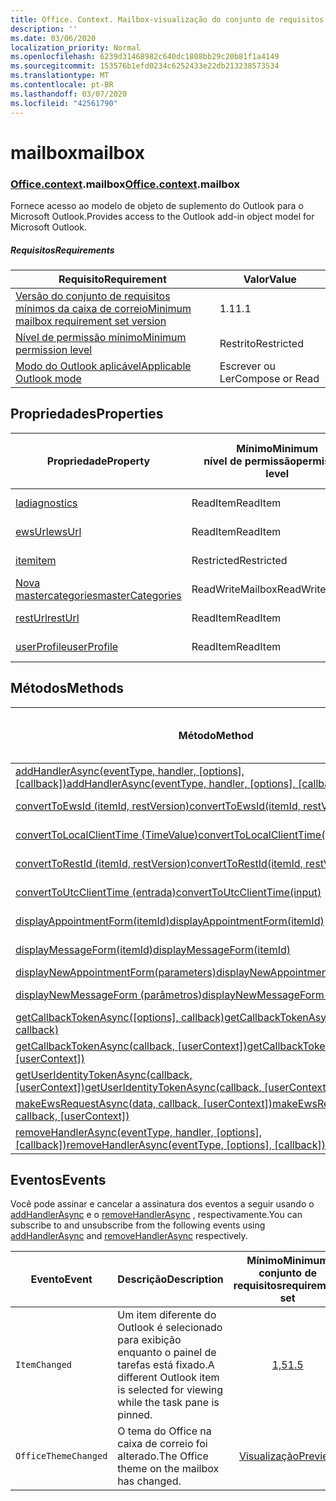 ```yaml
---
title: Office. Context. Mailbox-visualização do conjunto de requisitos
description: ''
ms.date: 03/06/2020
localization_priority: Normal
ms.openlocfilehash: 6239d31468982c640dc1808bb29c20b81f1a4149
ms.sourcegitcommit: 153576b1efd0234c6252433e22db213238573534
ms.translationtype: MT
ms.contentlocale: pt-BR
ms.lasthandoff: 03/07/2020
ms.locfileid: "42561790"
---
```

# <a name="mailbox"></a><span data-ttu-id="8b25d-102">mailbox</span><span class="sxs-lookup"><span data-stu-id="8b25d-102">mailbox</span></span>

### <a name="officecontextmailbox"></a><span data-ttu-id="8b25d-103">[Office](office.md)[.context](office.context.md).mailbox</span><span class="sxs-lookup"><span data-stu-id="8b25d-103">[Office](office.md)[.context](office.context.md).mailbox</span></span>

<span data-ttu-id="8b25d-104">Fornece acesso ao modelo de objeto de suplemento do Outlook para o Microsoft Outlook.</span><span class="sxs-lookup"><span data-stu-id="8b25d-104">Provides access to the Outlook add-in object model for Microsoft Outlook.</span></span>

##### <a name="requirements"></a><span data-ttu-id="8b25d-105">Requisitos</span><span class="sxs-lookup"><span data-stu-id="8b25d-105">Requirements</span></span>

|<span data-ttu-id="8b25d-106">Requisito</span><span class="sxs-lookup"><span data-stu-id="8b25d-106">Requirement</span></span>| <span data-ttu-id="8b25d-107">Valor</span><span class="sxs-lookup"><span data-stu-id="8b25d-107">Value</span></span>|
|---|---|
|[<span data-ttu-id="8b25d-108">Versão do conjunto de requisitos mínimos da caixa de correio</span><span class="sxs-lookup"><span data-stu-id="8b25d-108">Minimum mailbox requirement set version</span></span>](../../requirement-sets/outlook-api-requirement-sets.md)| <span data-ttu-id="8b25d-109">1.1</span><span class="sxs-lookup"><span data-stu-id="8b25d-109">1.1</span></span>|
|[<span data-ttu-id="8b25d-110">Nível de permissão mínimo</span><span class="sxs-lookup"><span data-stu-id="8b25d-110">Minimum permission level</span></span>](../../../outlook/understanding-outlook-add-in-permissions.md)| <span data-ttu-id="8b25d-111">Restrito</span><span class="sxs-lookup"><span data-stu-id="8b25d-111">Restricted</span></span>|
|[<span data-ttu-id="8b25d-112">Modo do Outlook aplicável</span><span class="sxs-lookup"><span data-stu-id="8b25d-112">Applicable Outlook mode</span></span>](../../../outlook/outlook-add-ins-overview.md#extension-points)| <span data-ttu-id="8b25d-113">Escrever ou Ler</span><span class="sxs-lookup"><span data-stu-id="8b25d-113">Compose or Read</span></span>|

## <a name="properties"></a><span data-ttu-id="8b25d-114">Propriedades</span><span class="sxs-lookup"><span data-stu-id="8b25d-114">Properties</span></span>

| <span data-ttu-id="8b25d-115">Propriedade</span><span class="sxs-lookup"><span data-stu-id="8b25d-115">Property</span></span> | <span data-ttu-id="8b25d-116">Mínimo</span><span class="sxs-lookup"><span data-stu-id="8b25d-116">Minimum</span></span><br><span data-ttu-id="8b25d-117">nível de permissão</span><span class="sxs-lookup"><span data-stu-id="8b25d-117">permission level</span></span> | <span data-ttu-id="8b25d-118">Modelos</span><span class="sxs-lookup"><span data-stu-id="8b25d-118">Modes</span></span> | <span data-ttu-id="8b25d-119">Tipo de retorno</span><span class="sxs-lookup"><span data-stu-id="8b25d-119">Return type</span></span> | <span data-ttu-id="8b25d-120">Mínimo</span><span class="sxs-lookup"><span data-stu-id="8b25d-120">Minimum</span></span><br><span data-ttu-id="8b25d-121">conjunto de requisitos</span><span class="sxs-lookup"><span data-stu-id="8b25d-121">requirement set</span></span> |
|---|---|---|---|:---:|
| [<span data-ttu-id="8b25d-122">la</span><span class="sxs-lookup"><span data-stu-id="8b25d-122">diagnostics</span></span>](/javascript/api/outlook/office.mailbox?view=outlook-js-preview#diagnostics) | <span data-ttu-id="8b25d-123">ReadItem</span><span class="sxs-lookup"><span data-stu-id="8b25d-123">ReadItem</span></span> | <span data-ttu-id="8b25d-124">Escrever</span><span class="sxs-lookup"><span data-stu-id="8b25d-124">Compose</span></span><br><span data-ttu-id="8b25d-125">Ler</span><span class="sxs-lookup"><span data-stu-id="8b25d-125">Read</span></span> | [<span data-ttu-id="8b25d-126">La</span><span class="sxs-lookup"><span data-stu-id="8b25d-126">Diagnostics</span></span>](/javascript/api/outlook/office.diagnostics?view=outlook-js-preview) | [<span data-ttu-id="8b25d-127">1.1</span><span class="sxs-lookup"><span data-stu-id="8b25d-127">1.1</span></span>](../requirement-set-1.1/outlook-requirement-set-1.1.md) |
| [<span data-ttu-id="8b25d-128">ewsUrl</span><span class="sxs-lookup"><span data-stu-id="8b25d-128">ewsUrl</span></span>](/javascript/api/outlook/office.mailbox?view=outlook-js-preview#ewsurl) | <span data-ttu-id="8b25d-129">ReadItem</span><span class="sxs-lookup"><span data-stu-id="8b25d-129">ReadItem</span></span> | <span data-ttu-id="8b25d-130">Escrever</span><span class="sxs-lookup"><span data-stu-id="8b25d-130">Compose</span></span><br><span data-ttu-id="8b25d-131">Ler</span><span class="sxs-lookup"><span data-stu-id="8b25d-131">Read</span></span> | <span data-ttu-id="8b25d-132">String</span><span class="sxs-lookup"><span data-stu-id="8b25d-132">String</span></span> | [<span data-ttu-id="8b25d-133">1.1</span><span class="sxs-lookup"><span data-stu-id="8b25d-133">1.1</span></span>](../requirement-set-1.1/outlook-requirement-set-1.1.md) |
| [<span data-ttu-id="8b25d-134">item</span><span class="sxs-lookup"><span data-stu-id="8b25d-134">item</span></span>](office.context.mailbox.item.md) | <span data-ttu-id="8b25d-135">Restricted</span><span class="sxs-lookup"><span data-stu-id="8b25d-135">Restricted</span></span> | <span data-ttu-id="8b25d-136">Escrever</span><span class="sxs-lookup"><span data-stu-id="8b25d-136">Compose</span></span><br><span data-ttu-id="8b25d-137">Ler</span><span class="sxs-lookup"><span data-stu-id="8b25d-137">Read</span></span> | [<span data-ttu-id="8b25d-138">Item</span><span class="sxs-lookup"><span data-stu-id="8b25d-138">Item</span></span>](/javascript/api/outlook/office.item?view=outlook-js-preview) | [<span data-ttu-id="8b25d-139">1.1</span><span class="sxs-lookup"><span data-stu-id="8b25d-139">1.1</span></span>](../requirement-set-1.1/outlook-requirement-set-1.1.md) |
| [<span data-ttu-id="8b25d-140">Nova mastercategories</span><span class="sxs-lookup"><span data-stu-id="8b25d-140">masterCategories</span></span>](/javascript/api/outlook/office.mailbox?view=outlook-js-preview#mastercategories) | <span data-ttu-id="8b25d-141">ReadWriteMailbox</span><span class="sxs-lookup"><span data-stu-id="8b25d-141">ReadWriteMailbox</span></span> | <span data-ttu-id="8b25d-142">Escrever</span><span class="sxs-lookup"><span data-stu-id="8b25d-142">Compose</span></span><br><span data-ttu-id="8b25d-143">Ler</span><span class="sxs-lookup"><span data-stu-id="8b25d-143">Read</span></span> | [<span data-ttu-id="8b25d-144">MasterCategories</span><span class="sxs-lookup"><span data-stu-id="8b25d-144">MasterCategories</span></span>](/javascript/api/outlook/office.mastercategories?view=outlook-js-preview) | [<span data-ttu-id="8b25d-145">1,8</span><span class="sxs-lookup"><span data-stu-id="8b25d-145">1.8</span></span>](../requirement-set-1.8/outlook-requirement-set-1.8.md) |
| [<span data-ttu-id="8b25d-146">restUrl</span><span class="sxs-lookup"><span data-stu-id="8b25d-146">restUrl</span></span>](/javascript/api/outlook/office.mailbox?view=outlook-js-preview#resturl) | <span data-ttu-id="8b25d-147">ReadItem</span><span class="sxs-lookup"><span data-stu-id="8b25d-147">ReadItem</span></span> | <span data-ttu-id="8b25d-148">Escrever</span><span class="sxs-lookup"><span data-stu-id="8b25d-148">Compose</span></span><br><span data-ttu-id="8b25d-149">Ler</span><span class="sxs-lookup"><span data-stu-id="8b25d-149">Read</span></span> | <span data-ttu-id="8b25d-150">String</span><span class="sxs-lookup"><span data-stu-id="8b25d-150">String</span></span> | [<span data-ttu-id="8b25d-151">1,5</span><span class="sxs-lookup"><span data-stu-id="8b25d-151">1.5</span></span>](../requirement-set-1.5/outlook-requirement-set-1.5.md) |
| [<span data-ttu-id="8b25d-152">userProfile</span><span class="sxs-lookup"><span data-stu-id="8b25d-152">userProfile</span></span>](/javascript/api/outlook/office.mailbox?view=outlook-js-preview#userprofile) | <span data-ttu-id="8b25d-153">ReadItem</span><span class="sxs-lookup"><span data-stu-id="8b25d-153">ReadItem</span></span> | <span data-ttu-id="8b25d-154">Escrever</span><span class="sxs-lookup"><span data-stu-id="8b25d-154">Compose</span></span><br><span data-ttu-id="8b25d-155">Ler</span><span class="sxs-lookup"><span data-stu-id="8b25d-155">Read</span></span> | [<span data-ttu-id="8b25d-156">UserProfile</span><span class="sxs-lookup"><span data-stu-id="8b25d-156">UserProfile</span></span>](/javascript/api/outlook/office.userprofile?view=outlook-js-preview) | [<span data-ttu-id="8b25d-157">1.1</span><span class="sxs-lookup"><span data-stu-id="8b25d-157">1.1</span></span>](../requirement-set-1.1/outlook-requirement-set-1.1.md) |

## <a name="methods"></a><span data-ttu-id="8b25d-158">Métodos</span><span class="sxs-lookup"><span data-stu-id="8b25d-158">Methods</span></span>

| <span data-ttu-id="8b25d-159">Método</span><span class="sxs-lookup"><span data-stu-id="8b25d-159">Method</span></span> | <span data-ttu-id="8b25d-160">Mínimo</span><span class="sxs-lookup"><span data-stu-id="8b25d-160">Minimum</span></span><br><span data-ttu-id="8b25d-161">nível de permissão</span><span class="sxs-lookup"><span data-stu-id="8b25d-161">permission level</span></span> | <span data-ttu-id="8b25d-162">Modelos</span><span class="sxs-lookup"><span data-stu-id="8b25d-162">Modes</span></span> | <span data-ttu-id="8b25d-163">Mínimo</span><span class="sxs-lookup"><span data-stu-id="8b25d-163">Minimum</span></span><br><span data-ttu-id="8b25d-164">conjunto de requisitos</span><span class="sxs-lookup"><span data-stu-id="8b25d-164">requirement set</span></span> |
|---|---|---|:---:|
| <span data-ttu-id="8b25d-165">[addHandlerAsync(eventType, handler, [options], [callback])](/javascript/api/outlook/office.mailbox?view=outlook-js-preview#addhandlerasync-eventtype--handler--options--callback-)</span><span class="sxs-lookup"><span data-stu-id="8b25d-165">[addHandlerAsync(eventType, handler, [options], [callback])](/javascript/api/outlook/office.mailbox?view=outlook-js-preview#addhandlerasync-eventtype--handler--options--callback-)</span></span> | <span data-ttu-id="8b25d-166">ReadItem</span><span class="sxs-lookup"><span data-stu-id="8b25d-166">ReadItem</span></span> | <span data-ttu-id="8b25d-167">Escrever</span><span class="sxs-lookup"><span data-stu-id="8b25d-167">Compose</span></span><br><span data-ttu-id="8b25d-168">Ler</span><span class="sxs-lookup"><span data-stu-id="8b25d-168">Read</span></span> | [<span data-ttu-id="8b25d-169">1,5</span><span class="sxs-lookup"><span data-stu-id="8b25d-169">1.5</span></span>](../requirement-set-1.5/outlook-requirement-set-1.5.md) |
| [<span data-ttu-id="8b25d-170">convertToEwsId (itemId, restVersion)</span><span class="sxs-lookup"><span data-stu-id="8b25d-170">convertToEwsId(itemId, restVersion)</span></span>](/javascript/api/outlook/office.mailbox?view=outlook-js-preview#converttoewsid-itemid--restversion-) | <span data-ttu-id="8b25d-171">Restricted</span><span class="sxs-lookup"><span data-stu-id="8b25d-171">Restricted</span></span> | <span data-ttu-id="8b25d-172">Escrever</span><span class="sxs-lookup"><span data-stu-id="8b25d-172">Compose</span></span><br><span data-ttu-id="8b25d-173">Ler</span><span class="sxs-lookup"><span data-stu-id="8b25d-173">Read</span></span> | [<span data-ttu-id="8b25d-174">1.3</span><span class="sxs-lookup"><span data-stu-id="8b25d-174">1.3</span></span>](../requirement-set-1.3/outlook-requirement-set-1.3.md) |
| [<span data-ttu-id="8b25d-175">convertToLocalClientTime (TimeValue)</span><span class="sxs-lookup"><span data-stu-id="8b25d-175">convertToLocalClientTime(timeValue)</span></span>](/javascript/api/outlook/office.mailbox?view=outlook-js-preview#converttolocalclienttime-timevalue-) | <span data-ttu-id="8b25d-176">ReadItem</span><span class="sxs-lookup"><span data-stu-id="8b25d-176">ReadItem</span></span> | <span data-ttu-id="8b25d-177">Escrever</span><span class="sxs-lookup"><span data-stu-id="8b25d-177">Compose</span></span><br><span data-ttu-id="8b25d-178">Ler</span><span class="sxs-lookup"><span data-stu-id="8b25d-178">Read</span></span> | [<span data-ttu-id="8b25d-179">1.1</span><span class="sxs-lookup"><span data-stu-id="8b25d-179">1.1</span></span>](../requirement-set-1.1/outlook-requirement-set-1.1.md) |
| [<span data-ttu-id="8b25d-180">convertToRestId (itemId, restVersion)</span><span class="sxs-lookup"><span data-stu-id="8b25d-180">convertToRestId(itemId, restVersion)</span></span>](/javascript/api/outlook/office.mailbox?view=outlook-js-preview#converttorestid-itemid--restversion-) | <span data-ttu-id="8b25d-181">Restricted</span><span class="sxs-lookup"><span data-stu-id="8b25d-181">Restricted</span></span> | <span data-ttu-id="8b25d-182">Escrever</span><span class="sxs-lookup"><span data-stu-id="8b25d-182">Compose</span></span><br><span data-ttu-id="8b25d-183">Ler</span><span class="sxs-lookup"><span data-stu-id="8b25d-183">Read</span></span> | [<span data-ttu-id="8b25d-184">1.3</span><span class="sxs-lookup"><span data-stu-id="8b25d-184">1.3</span></span>](../requirement-set-1.3/outlook-requirement-set-1.3.md) |
| [<span data-ttu-id="8b25d-185">convertToUtcClientTime (entrada)</span><span class="sxs-lookup"><span data-stu-id="8b25d-185">convertToUtcClientTime(input)</span></span>](/javascript/api/outlook/office.mailbox?view=outlook-js-preview#converttoutcclienttime-input-) | <span data-ttu-id="8b25d-186">ReadItem</span><span class="sxs-lookup"><span data-stu-id="8b25d-186">ReadItem</span></span> | <span data-ttu-id="8b25d-187">Escrever</span><span class="sxs-lookup"><span data-stu-id="8b25d-187">Compose</span></span><br><span data-ttu-id="8b25d-188">Ler</span><span class="sxs-lookup"><span data-stu-id="8b25d-188">Read</span></span> | [<span data-ttu-id="8b25d-189">1.1</span><span class="sxs-lookup"><span data-stu-id="8b25d-189">1.1</span></span>](../requirement-set-1.1/outlook-requirement-set-1.1.md) |
| [<span data-ttu-id="8b25d-190">displayAppointmentForm(itemId)</span><span class="sxs-lookup"><span data-stu-id="8b25d-190">displayAppointmentForm(itemId)</span></span>](/javascript/api/outlook/office.mailbox?view=outlook-js-preview#displayappointmentform-itemid-) | <span data-ttu-id="8b25d-191">ReadItem</span><span class="sxs-lookup"><span data-stu-id="8b25d-191">ReadItem</span></span> | <span data-ttu-id="8b25d-192">Escrever</span><span class="sxs-lookup"><span data-stu-id="8b25d-192">Compose</span></span><br><span data-ttu-id="8b25d-193">Ler</span><span class="sxs-lookup"><span data-stu-id="8b25d-193">Read</span></span> | [<span data-ttu-id="8b25d-194">1.1</span><span class="sxs-lookup"><span data-stu-id="8b25d-194">1.1</span></span>](../requirement-set-1.1/outlook-requirement-set-1.1.md) |
| [<span data-ttu-id="8b25d-195">displayMessageForm(itemId)</span><span class="sxs-lookup"><span data-stu-id="8b25d-195">displayMessageForm(itemId)</span></span>](/javascript/api/outlook/office.mailbox?view=outlook-js-preview#displaymessageform-itemid-) | <span data-ttu-id="8b25d-196">ReadItem</span><span class="sxs-lookup"><span data-stu-id="8b25d-196">ReadItem</span></span> | <span data-ttu-id="8b25d-197">Escrever</span><span class="sxs-lookup"><span data-stu-id="8b25d-197">Compose</span></span><br><span data-ttu-id="8b25d-198">Ler</span><span class="sxs-lookup"><span data-stu-id="8b25d-198">Read</span></span> | [<span data-ttu-id="8b25d-199">1.1</span><span class="sxs-lookup"><span data-stu-id="8b25d-199">1.1</span></span>](../requirement-set-1.1/outlook-requirement-set-1.1.md) |
| [<span data-ttu-id="8b25d-200">displayNewAppointmentForm(parameters)</span><span class="sxs-lookup"><span data-stu-id="8b25d-200">displayNewAppointmentForm(parameters)</span></span>](/javascript/api/outlook/office.mailbox?view=outlook-js-preview#displaynewappointmentform-parameters-) | <span data-ttu-id="8b25d-201">ReadItem</span><span class="sxs-lookup"><span data-stu-id="8b25d-201">ReadItem</span></span> | <span data-ttu-id="8b25d-202">Ler</span><span class="sxs-lookup"><span data-stu-id="8b25d-202">Read</span></span> | [<span data-ttu-id="8b25d-203">1.1</span><span class="sxs-lookup"><span data-stu-id="8b25d-203">1.1</span></span>](../requirement-set-1.1/outlook-requirement-set-1.1.md) |
| [<span data-ttu-id="8b25d-204">displayNewMessageForm (parâmetros)</span><span class="sxs-lookup"><span data-stu-id="8b25d-204">displayNewMessageForm(parameters)</span></span>](/javascript/api/outlook/office.mailbox?view=outlook-js-preview#displaynewmessageform-parameters-) | <span data-ttu-id="8b25d-205">ReadItem</span><span class="sxs-lookup"><span data-stu-id="8b25d-205">ReadItem</span></span> | <span data-ttu-id="8b25d-206">Escrever</span><span class="sxs-lookup"><span data-stu-id="8b25d-206">Compose</span></span><br><span data-ttu-id="8b25d-207">Ler</span><span class="sxs-lookup"><span data-stu-id="8b25d-207">Read</span></span> | [<span data-ttu-id="8b25d-208">1,6</span><span class="sxs-lookup"><span data-stu-id="8b25d-208">1.6</span></span>](../requirement-set-1.6/outlook-requirement-set-1.6.md) |
| <span data-ttu-id="8b25d-209">[getCallbackTokenAsync([options], callback)](/javascript/api/outlook/office.mailbox?view=outlook-js-preview#getcallbacktokenasync-options--callback-)</span><span class="sxs-lookup"><span data-stu-id="8b25d-209">[getCallbackTokenAsync([options], callback)](/javascript/api/outlook/office.mailbox?view=outlook-js-preview#getcallbacktokenasync-options--callback-)</span></span> | <span data-ttu-id="8b25d-210">ReadItem</span><span class="sxs-lookup"><span data-stu-id="8b25d-210">ReadItem</span></span> | <span data-ttu-id="8b25d-211">Escrever</span><span class="sxs-lookup"><span data-stu-id="8b25d-211">Compose</span></span><br><span data-ttu-id="8b25d-212">Ler</span><span class="sxs-lookup"><span data-stu-id="8b25d-212">Read</span></span> | [<span data-ttu-id="8b25d-213">1,5</span><span class="sxs-lookup"><span data-stu-id="8b25d-213">1.5</span></span>](../requirement-set-1.5/outlook-requirement-set-1.5.md) |
| <span data-ttu-id="8b25d-214">[getCallbackTokenAsync(callback, [userContext])](/javascript/api/outlook/office.mailbox?view=outlook-js-preview#getcallbacktokenasync-callback--usercontext-)</span><span class="sxs-lookup"><span data-stu-id="8b25d-214">[getCallbackTokenAsync(callback, [userContext])](/javascript/api/outlook/office.mailbox?view=outlook-js-preview#getcallbacktokenasync-callback--usercontext-)</span></span> | <span data-ttu-id="8b25d-215">ReadItem</span><span class="sxs-lookup"><span data-stu-id="8b25d-215">ReadItem</span></span> | <span data-ttu-id="8b25d-216">Escrever</span><span class="sxs-lookup"><span data-stu-id="8b25d-216">Compose</span></span><br><span data-ttu-id="8b25d-217">Ler</span><span class="sxs-lookup"><span data-stu-id="8b25d-217">Read</span></span> | [<span data-ttu-id="8b25d-218">1.3</span><span class="sxs-lookup"><span data-stu-id="8b25d-218">1.3</span></span>](../requirement-set-1.3/outlook-requirement-set-1.3.md)<br>[<span data-ttu-id="8b25d-219">1.1</span><span class="sxs-lookup"><span data-stu-id="8b25d-219">1.1</span></span>](../requirement-set-1.1/outlook-requirement-set-1.1.md) |
| <span data-ttu-id="8b25d-220">[getUserIdentityTokenAsync(callback, [userContext])](/javascript/api/outlook/office.mailbox?view=outlook-js-preview#getuseridentitytokenasync-callback--usercontext-)</span><span class="sxs-lookup"><span data-stu-id="8b25d-220">[getUserIdentityTokenAsync(callback, [userContext])](/javascript/api/outlook/office.mailbox?view=outlook-js-preview#getuseridentitytokenasync-callback--usercontext-)</span></span> | <span data-ttu-id="8b25d-221">ReadItem</span><span class="sxs-lookup"><span data-stu-id="8b25d-221">ReadItem</span></span> | <span data-ttu-id="8b25d-222">Escrever</span><span class="sxs-lookup"><span data-stu-id="8b25d-222">Compose</span></span><br><span data-ttu-id="8b25d-223">Ler</span><span class="sxs-lookup"><span data-stu-id="8b25d-223">Read</span></span> | [<span data-ttu-id="8b25d-224">1.1</span><span class="sxs-lookup"><span data-stu-id="8b25d-224">1.1</span></span>](../requirement-set-1.1/outlook-requirement-set-1.1.md) |
| <span data-ttu-id="8b25d-225">[makeEwsRequestAsync(data, callback, [userContext])](/javascript/api/outlook/office.mailbox?view=outlook-js-preview#makeewsrequestasync-data--callback--usercontext-)</span><span class="sxs-lookup"><span data-stu-id="8b25d-225">[makeEwsRequestAsync(data, callback, [userContext])](/javascript/api/outlook/office.mailbox?view=outlook-js-preview#makeewsrequestasync-data--callback--usercontext-)</span></span> | <span data-ttu-id="8b25d-226">ReadWriteMailbox</span><span class="sxs-lookup"><span data-stu-id="8b25d-226">ReadWriteMailbox</span></span> | <span data-ttu-id="8b25d-227">Escrever</span><span class="sxs-lookup"><span data-stu-id="8b25d-227">Compose</span></span><br><span data-ttu-id="8b25d-228">Ler</span><span class="sxs-lookup"><span data-stu-id="8b25d-228">Read</span></span> | [<span data-ttu-id="8b25d-229">1.1</span><span class="sxs-lookup"><span data-stu-id="8b25d-229">1.1</span></span>](../requirement-set-1.1/outlook-requirement-set-1.1.md) |
| <span data-ttu-id="8b25d-230">[removeHandlerAsync(eventType, handler, [options], [callback])](/javascript/api/outlook/office.mailbox?view=outlook-js-preview#removehandlerasync-eventtype--options--callback-)</span><span class="sxs-lookup"><span data-stu-id="8b25d-230">[removeHandlerAsync(eventType, [options], [callback])](/javascript/api/outlook/office.mailbox?view=outlook-js-preview#removehandlerasync-eventtype--options--callback-)</span></span> | <span data-ttu-id="8b25d-231">ReadItem</span><span class="sxs-lookup"><span data-stu-id="8b25d-231">ReadItem</span></span> | <span data-ttu-id="8b25d-232">Escrever</span><span class="sxs-lookup"><span data-stu-id="8b25d-232">Compose</span></span><br><span data-ttu-id="8b25d-233">Ler</span><span class="sxs-lookup"><span data-stu-id="8b25d-233">Read</span></span> | [<span data-ttu-id="8b25d-234">1,5</span><span class="sxs-lookup"><span data-stu-id="8b25d-234">1.5</span></span>](../requirement-set-1.5/outlook-requirement-set-1.5.md) |

## <a name="events"></a><span data-ttu-id="8b25d-235">Eventos</span><span class="sxs-lookup"><span data-stu-id="8b25d-235">Events</span></span>

<span data-ttu-id="8b25d-236">Você pode assinar e cancelar a assinatura dos eventos a seguir usando o [addHandlerAsync](/javascript/api/outlook/office.mailbox?view=outlook-js-preview#addhandlerasync-eventtype--handler--options--callback-) e o [removeHandlerAsync](/javascript/api/outlook/office.mailbox?view=outlook-js-preview#removehandlerasync-eventtype--options--callback-) , respectivamente.</span><span class="sxs-lookup"><span data-stu-id="8b25d-236">You can subscribe to and unsubscribe from the following events using [addHandlerAsync](/javascript/api/outlook/office.mailbox?view=outlook-js-preview#addhandlerasync-eventtype--handler--options--callback-) and [removeHandlerAsync](/javascript/api/outlook/office.mailbox?view=outlook-js-preview#removehandlerasync-eventtype--options--callback-) respectively.</span></span>

| <span data-ttu-id="8b25d-237">Evento</span><span class="sxs-lookup"><span data-stu-id="8b25d-237">Event</span></span> | <span data-ttu-id="8b25d-238">Descrição</span><span class="sxs-lookup"><span data-stu-id="8b25d-238">Description</span></span> | <span data-ttu-id="8b25d-239">Mínimo</span><span class="sxs-lookup"><span data-stu-id="8b25d-239">Minimum</span></span><br><span data-ttu-id="8b25d-240">conjunto de requisitos</span><span class="sxs-lookup"><span data-stu-id="8b25d-240">requirement set</span></span> |
|---|---|:---:|
|`ItemChanged`| <span data-ttu-id="8b25d-241">Um item diferente do Outlook é selecionado para exibição enquanto o painel de tarefas está fixado.</span><span class="sxs-lookup"><span data-stu-id="8b25d-241">A different Outlook item is selected for viewing while the task pane is pinned.</span></span> | [<span data-ttu-id="8b25d-242">1,5</span><span class="sxs-lookup"><span data-stu-id="8b25d-242">1.5</span></span>](../requirement-set-1.5/outlook-requirement-set-1.5.md) |
|`OfficeThemeChanged`| <span data-ttu-id="8b25d-243">O tema do Office na caixa de correio foi alterado.</span><span class="sxs-lookup"><span data-stu-id="8b25d-243">The Office theme on the mailbox has changed.</span></span> | [<span data-ttu-id="8b25d-244">Visualização</span><span class="sxs-lookup"><span data-stu-id="8b25d-244">Preview</span></span>](../preview-requirement-set/outlook-requirement-set-preview.md) |
